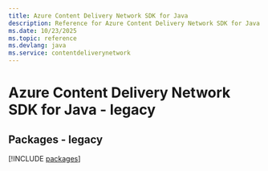```yaml
---
title: Azure Content Delivery Network SDK for Java
description: Reference for Azure Content Delivery Network SDK for Java
ms.date: 10/23/2025
ms.topic: reference
ms.devlang: java
ms.service: contentdeliverynetwork
---
```

# Azure Content Delivery Network SDK for Java - legacy
## Packages - legacy
[!INCLUDE [packages](content-delivery-network-index.md)]
